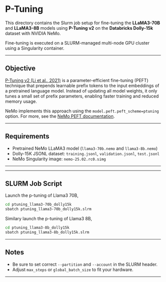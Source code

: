 # P-Tuning 

This directory contains the Slurm job setup for fine-tuning the **LLaMA3-70B** and **LLaMA3-8B** models using **P-Tuning v2** on the **Databricks Dolly-15k** dataset with NVIDIA NeMo.

Fine-tuning is executed on a SLURM-managed multi-node GPU cluster using a Singularity container.

---

## Objective

[P-Tuning v2 (Li et al., 2021)](https://arxiv.org/abs/2103.10385) is a parameter-efficient fine-tuning (PEFT) technique that prepends learnable prefix tokens to the input embeddings of a pretrained language model. Instead of updating all model weights, it only tunes a small set of prefix parameters, enabling faster training and reduced memory usage.

NeMo implements this approach using the `model.peft.peft_scheme=ptuning` option. For more, see the [NeMo PEFT documentation](https://docs.nvidia.com/deeplearning/nemo/user-guide/docs/en/stable/nlp/peft/intro.html).

---

##  Requirements
  - Pretrained NeMo LLaMA3 model (`llama3-70b.nemo` and `llama3-8b.nemo`)
  - Dolly-15K JSONL dataset: `training.jsonl`, `validation.jsonl`, `test.jsonl`
  - NeMo Singularity image: `nemo-25.02.rc0.simg`

---

---

## SLURM Job Script 


Launch the p-tuning of Llama3 70B, 

```bash
cd ptuning_llama3-70b_dolly15k
sbatch ptuning_llama3-70b_dolly15k.slrm 
```

Similary launch the p-tuning of Llama3 8B, 

```bash
cd ptuning_llama3-8b_dolly15k
sbatch ptuning_llama3-8b_dolly15k.slrm 
```

---

##  Notes
- Be sure to set correct `--partition` and `--account` in the SLURM header.
- Adjust `max_steps` or `global_batch_size` to fit your hardware.

---



